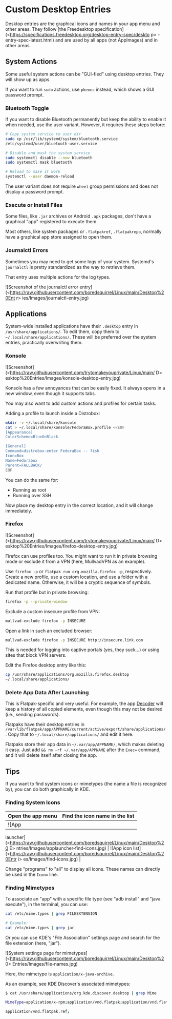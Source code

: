 # Custom Desktop Entries

Desktop entries are the graphical icons and names in your app menu and other
areas. They follow [the Freedesktop
specification](<<https://specifications.freedesktop.org/desktop-entry-spec/deskto>
p>
-entry-spec-latest.html) and are used by all apps (not AppImages) and in other
areas.

## System Actions

Some useful system actions can be "GUI-fied" using desktop entries. They will
show up as apps.

If you want to run `sudo` actions, use `pkexec` instead, which shows a GUI
password prompt.

### Bluetooth Toggle

If you want to disable Bluetooth permanently but keep the ability to enable it
when needed, use the user variant. However, it requires these steps before:

```sh
# Copy system service to user dir
sudo cp /usr/lib/systemd/system/bluetooth.service 
/etc/systemd/user/bluetooth-user.service

# Disable and mask the system service
sudo systemctl disable --now bluetooth
sudo systemctl mask bluetooth

# Reload to make it work
systemctl --user daemon-reload
```

The user variant does not require `wheel` group permissions and does not
display a password prompt.

### Execute or Install Files

Some files, like `.jar` archives or Android `.apk` packages, don't have a
graphical "app" registered to execute them.

Most others, like system packages or `.flatpakref`, `.flatpakrepo`, normally
have a graphical app store assigned to open them.

### Journalctl Errors

Sometimes you may need to get some logs of your system. Systemd's `journalctl`
is pretty standardized as the way to retrieve them.

That entry uses multiple actions for the log types.

![Screenshot of the journalctl error
entry](<<https://raw.githubusercontent.com/boredsquirrel/Linux/main/Desktop%20Ent>
r>
ies/Images/journalctl-entry.jpg)

## Applications

System-wide installed applications have their `.desktop` entry in
`/usr/share/applications/`. To edit them, copy them to
`~/.local/share/applications/`. These will be preferred over the system
entries, practically overwriting them.

### Konsole

![Screenshot](<<https://raw.githubusercontent.com/trytomakeyouprivate/Linux/main/>
D>
esktop%20Entries/Images/konsole-desktop-entry.jpg)

Konsole has a few annoyances that can be easily fixed. It always opens in a new
window, even though it supports tabs.

You may also want to add custom actions and profiles for certain tasks.

Adding a profile to launch inside a Distrobox:

```sh
mkdir -v ~/.local/share/konsole
cat > ~/.local/share/konsole/FedoraBox.profile <<EOF
[Appearance]
ColorScheme=BlueOnBlack

[General]
Command=distrobox-enter FedoraBox -- fish
Icon=Box
Name=Fedorabox
Parent=FALLBACK/
EOF
```

You can do the same for:

- Running as root
- Running over SSH

Now place my desktop entry in the correct location, and it will change
immediately.

### Firefox

![Screenshot](<<https://raw.githubusercontent.com/trytomakeyouprivate/Linux/main/>
D>
esktop%20Entries/Images/firefox-desktop-entry.jpg)

Firefox can use profiles too. You might want to run it in private browsing mode
or exclude it from a VPN (here, MullvadVPN as an example).

Use `firefox -p` or `flatpak run org.mozilla.firefox -p`, respectively. Create
a new profile, use a custom location, and use a folder with a dedicated name.
Otherwise, it will be a cryptic sequence of symbols.

Run that profile but in private browsing:

```sh
firefox -p --private-window
```

Exclude a custom insecure profile from VPN:

```sh
mullvad-exclude firefox -p INSECURE
```

Open a link in such an excluded browser:

```sh
mullvad-exclude firefox -p INSECURE http://insecure.link.com
```

This is needed for logging into captive portals (yes, they suck...) or using
sites that block VPN servers.

Edit the Firefox desktop entry like this:

```sh
cp /usr/share/applications/org.mozilla.firefox.desktop 
~/.local/share/applications/
```

### Delete App Data After Launching

This is Flatpak-specific and very useful. For example, the app
[Decoder](https://flathub.org/apps/com.belmoussaoui.Decoder) will keep a
history of all copied elements, even though this may not be desired (i.e.,
sending passwords).

Flatpaks have their desktop entries in
`/var/lib/flatpak/app/APPNAME/current/active/export/share/applications/`. Copy
that to `~/.local/share/applications/` and edit it here.

Flatpaks store their app data in `~/.var/app/APPNAME/`, which makes deleting it
easy. Just add `&& rm -rf ~/.var/app/APPNAME` after the `Exec=` command, and it
will delete itself after closing the app.

## Tips

If you want to find system icons or mimetypes (the name a file is recognized
by), you can do both graphically in KDE.

### Finding System Icons

| Open the app menu | Find the icon name in the list |
|------------------|------------------------------|
| ![App
launcher](<<https://raw.githubusercontent.com/boredsquirrel/Linux/main/Desktop%20>
E>
ntries/Images/applauncher-find-icons.jpg) | ![App icon
list](<<https://raw.githubusercontent.com/boredsquirrel/Linux/main/Desktop%20Entr>
i>
es/Images/find-icons.jpg) |

Change "programs" to "all" to display all icons. These names can directly be
used in the `Icon=` line.

### Finding Mimetypes

To associate an "app" with a specific file type (see "adb install" and "java
execute"), in the terminal, you can use:

```sh
cat /etc/mime.types | grep FILEEXTENSION

# Example:
cat /etc/mime.types | grep jar
```

Or you can use KDE's "File Association" settings page and search for the file
extension (here, "jar").

![System settings page for
mimetypes](<<https://raw.githubusercontent.com/boredsquirrel/Linux/main/Desktop%2>
0>
Entries/Images/file-names.jpg)

Here, the mimetype is `application/x-java-archive`.

As an example, see KDE Discover's associated mimetypes:

```sh
$ cat /usr/share/applications/org.kde.discover.desktop | grep Mime

MimeType=application/x-rpm;application/vnd.flatpak;application/vnd.flatpak.repo;

application/vnd.flatpak.ref;
```
